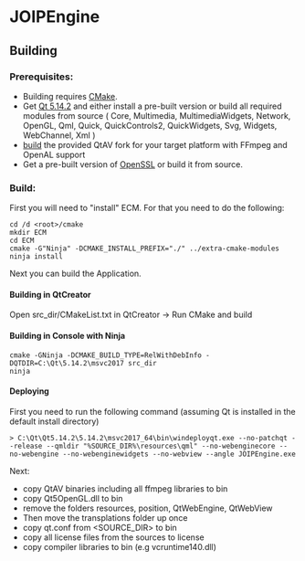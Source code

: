 # JOIPEngine

## Building
### Prerequisites:
- Building requires [CMake](https://cmake.org/).
- Get [Qt 5.14.2](https://download.qt.io/) and either install a pre-built version or build all required modules from source ( Core, Multimedia, MultimediaWidgets, Network, OpenGL, Qml, Quick, QuickControls2, QuickWidgets, Svg, Widgets, WebChannel, Xml )
- [build](https://github.com/wang-bin/QtAV/wiki/Build-QtAV) the provided QtAV fork for your target platform with FFmpeg and OpenAL support
- Get a pre-built version of [OpenSSL](https://www.openssl.org/) or build it from source.

### Build:
First you will need to "install" ECM. For that you need to do the following:
```
cd /d <root>/cmake
mkdir ECM
cd ECM
cmake -G"Ninja" -DCMAKE_INSTALL_PREFIX="./" ../extra-cmake-modules
ninja install
```

Next you can build the Application.

#### Building in QtCreator
Open src_dir/CMakeList.txt in QtCreator -> Run CMake and build

#### Building in Console with Ninja
```
cmake -GNinja -DCMAKE_BUILD_TYPE=RelWithDebInfo -DQTDIR=C:\Qt\5.14.2\msvc2017 src_dir
ninja
```

#### Deploying
First you need to run the following command (assuming Qt is installed in the default install directory)
```
> C:\Qt\Qt5.14.2\5.14.2\msvc2017_64\bin\windeployqt.exe --no-patchqt --release --qmldir "%SOURCE_DIR%\resources\qml" --no-webenginecore --no-webengine --no-webenginewidgets --no-webview --angle JOIPEngine.exe
```

Next:
- copy QtAV binaries including all ffmpeg libraries to bin
- copy Qt5OpenGL.dll to bin
- remove the folders resources, position, QtWebEngine, QtWebView
- Then move the transplations folder up once
- copy qt.conf from <SOURCE_DIR> to bin
- copy all license files from the sources to license
- copy compiler libraries to bin (e.g vcruntime140.dll)